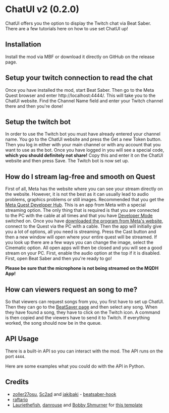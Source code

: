 # ChatUI v2 (0.2.0)
ChatUI offers you the option to display the Twitch chat via Beat Saber.
There are a few tutorials here on how to use set ChatUI up!

## Installation
Install the mod via MBF or download it directly on GitHub on the release page.

## Setup your twitch connection to read the chat
Once you have installed the mod, start Beat Saber. Then go to the Meta Quest browser and enter http://localhost:4444/. 
This will take you to the ChatUI website. Find the Channel Name field and enter your Twitch channel there and then you're done!

## Setup the twitch bot
In order to use the Twitch bot you must have already entered your channel name. You go to the ChatUI website and press the Get a new Token button. 
Then you log in either with your main channel or with any account that you want to use as the bot. 
Once you have logged in you will see a special code, **which you should definitely not share!**
Copy this and enter it on the ChatUI website and then press Save. The Twitch bot is now set up.

## How do I stream lag-free and smooth on Quest

First of all, Meta has the website where you can see your stream directly on the website. However, it is not the best as it can usually lead to audio problems, graphics problems or still images. Recommended that you get the [Meta Quest Developer Hub](https://developer.oculus.com/downloads/package/oculus-developer-hub-win/). This is an app from Meta with a special streaming option. The only thing that is required is that you are connected to the PC with the cable at all times and that you have [Developer Mode](https://bsmg.wiki/quest-modding.html#developer-mode) switched on. Once you have [downloaded the program from Meta's website](https://developer.oculus.com/downloads/package/oculus-developer-hub-win/), connect to the Quest via the PC with a cable. Then the app will initially give you a lot of options, all you need is streaming. Press the Cast button and then a new window will open where your entire quest will be streamed. If you look up there are a few ways you can change the image, select the Cinematic option. All open apps will then be closed and you will see a good stream on your PC. First, enable the audio option at the top if it is disabled. First, open Beat Saber and then you're ready to go!

**Please be sure that the microphone is not being streamed on the MQDH App!**

## How can viewers request an song to me?

So that viewers can request songs from you, you first have to set up ChatUI. 
Then they can go to the [BeatSaver page](https://beatsaver.com/) and then select any song. When they have found a song, they have to click on the Twitch icon. 
A command is then copied and the viewers have to send it to Twitch. If everything worked, the song should now be in the queue.



## API Usage

There is a built-in API so you can interact with the mod. The API runs on the port `4444`.

Here are some examples what you could do with the API in Python.







## Credits

* [zoller27osu](https://github.com/zoller27osu), [Sc2ad](https://github.com/Sc2ad) and [jakibaki](https://github.com/jakibaki) - [beatsaber-hook](https://github.com/sc2ad/beatsaber-hook)
* [raftario](https://github.com/raftario)
* [Lauriethefish](https://github.com/Lauriethefish), [danrouse](https://github.com/danrouse) and [Bobby Shmurner](https://github.com/BobbyShmurner) for [this template](https://github.com/Lauriethefish/quest-mod-template)
